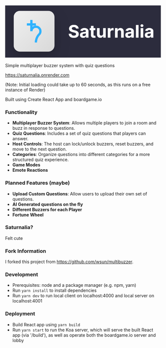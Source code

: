 
<p align="center">
  <img src="https://github.com/yunuseyvz/saturnalia/blob/main/public/image.png?raw=true" />
</p>

Simple multiplayer buzzer system with quiz questions

<https://saturnalia.onrender.com>

(Note: Initial loading could take up to 60 seconds, as this runs on a free instance of Render)

Built using Create React App and boardgame.io

### Functionality

- **Multiplayer Buzzer System**: Allows multiple players to join a room and buzz in response to questions.
- **Quiz Questions**: Includes a set of quiz questions that players can answer.
- **Host Controls**: The host can lock/unlock buzzers, reset buzzers, and move to the next question.
- **Categories**: Organize questions into different categories for a more structured quiz experience.
- **Game Modes**
- **Emote Reactions**

### Planned Features (maybe)

- **Upload Custom Questions**: Allow users to upload their own set of questions.
- **AI Generated questions on the fly**
- **Different Buzzers for each Player**
- **Fortune Wheel**

### Saturnalia?

Felt cute

### Fork Information

I forked this project from <https://github.com/wsun/multibuzzer>.

### Development

- Prerequisites: node and a package manager (e.g. npm, yarn)
- Run `yarn install` to install dependencies
- Run `yarn dev` to run local client on localhost:4000 and local server on localhost:4001

### Deployment

- Build React app using `yarn build`
- Run `yarn start` to run the Koa server, which will serve the built React app (via '/build'), as well as operate both the boardgame.io server and lobby
